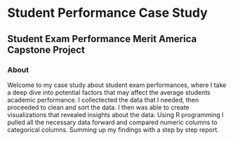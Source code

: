 # Student Performance Case Study
## Student Exam Performance Merit America Capstone Project

### About
Welcome to my case study about student exam performances, where I take a deep dive into potential factors that may affect the average students academic performance. I collectected the data that I needed, then proceeded to clean and sort the data. I then was able to create visualizations that revealed insights about the data. Using R programming I pulled all the necessary data forward and compared numeric columns to categorical columns. Summing up my findings with a step by step report.
